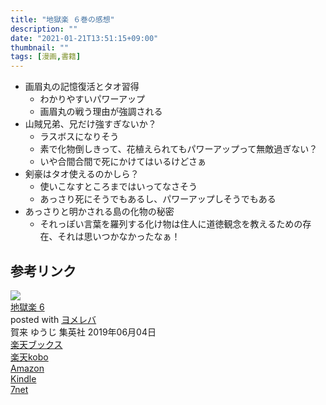 ```yaml
---
title: "地獄楽 ６巻の感想"
description: ""
date: "2021-01-21T13:51:15+09:00"
thumbnail: ""
tags: [漫画,書籍]
---
```



- 画眉丸の記憶復活とタオ習得
    - わかりやすいパワーアップ
    - 画眉丸の戦う理由が強調される
- 山賊兄弟、兄だけ強すぎないか？
    - ラスボスになりそう
    - 素で化物倒しきって、花植えられてもパワーアップって無敵過ぎない？
    - いや合間合間で死にかけてはいるけどさぁ
- 剣豪はタオ使えるのかしら？
    - 使いこなすところまではいってなさそう
    - あっさり死にそうでもあるし、パワーアップしそうでもある
- あっさりと明かされる島の化物の秘密
    - それっぽい言葉を羅列する化け物は住人に道徳観念を教えるための存在、それは思いつかなかったなぁ！

## 参考リンク

<div class="cstmreba"><div class="booklink-box"><div class="booklink-image"><a href="//af.moshimo.com/af/c/click?a_id=2220301&p_id=56&pc_id=56&pl_id=637&s_v=b5Rz2P0601xu&url=http%3A%2F%2Fbooks.rakuten.co.jp%2Frb%2F15888648%2F" target="_blank" ><img src="https://thumbnail.image.rakuten.co.jp/@0_mall/book/cabinet/8030/9784088818030.jpg?_ex=64x64" style="border: none;" /></a><img src="//i.moshimo.com/af/i/impression?a_id=2220301&p_id=56&pc_id=56&pl_id=637" width="1" height="1" style="border:none;"></div><div class="booklink-info"><div class="booklink-name"><a href="//af.moshimo.com/af/c/click?a_id=2220301&p_id=56&pc_id=56&pl_id=637&s_v=b5Rz2P0601xu&url=http%3A%2F%2Fbooks.rakuten.co.jp%2Frb%2F15888648%2F" target="_blank" >地獄楽 6</a><img src="//i.moshimo.com/af/i/impression?a_id=2220301&p_id=56&pc_id=56&pl_id=637" width="1" height="1" style="border:none;"><div class="booklink-powered-date">posted with <a href="https://yomereba.com" rel="nofollow" target="_blank">ヨメレバ</a></div></div><div class="booklink-detail">賀来 ゆうじ 集英社 2019年06月04日    </div><div class="booklink-link2"><div class="shoplinkrakuten"><a href="//af.moshimo.com/af/c/click?a_id=2220301&p_id=56&pc_id=56&pl_id=637&s_v=b5Rz2P0601xu&url=http%3A%2F%2Fbooks.rakuten.co.jp%2Frb%2F15888648%2F" target="_blank" >楽天ブックス</a><img src="//i.moshimo.com/af/i/impression?a_id=2220301&p_id=56&pc_id=56&pl_id=637" width="1" height="1" style="border:none;"></div><div class="shoplinkrakukobo"><a href="//af.moshimo.com/af/c/click?a_id=2220301&p_id=56&pc_id=56&pl_id=637&s_v=b5Rz2P0601xu&url=https%3A%2F%2Fbooks.rakuten.co.jp%2Frk%2F0f2921a697a03010b7153f7c785221d6%2F" target="_blank" >楽天kobo</a><img src="//i.moshimo.com/af/i/impression?a_id=2220301&p_id=56&pc_id=56&pl_id=637" width="1" height="1" style="border:none;"></div><div class="shoplinkamazon"><a href="//af.moshimo.com/af/c/click?a_id=2220302&p_id=170&pc_id=185&pl_id=4062&s_v=b5Rz2P0601xu&url=https%3A%2F%2Fwww.amazon.co.jp%2Fexec%2Fobidos%2FASIN%2F4088818032" target="_blank" >Amazon</a></div><div class="shoplinkkindle"><a href="//af.moshimo.com/af/c/click?a_id=2220302&p_id=170&pc_id=185&pl_id=4062&s_v=b5Rz2P0601xu&url=https%3A%2F%2Fwww.amazon.co.jp%2Fgp%2Fsearch%3Fkeywords%3D%25E5%259C%25B0%25E7%258D%2584%25E6%25A5%25BD%25206%26__mk_ja_JP%3D%2583J%2583%255E%2583J%2583i%26url%3Dnode%253D2275256051" target="_blank" >Kindle</a></div><div class="shoplinkseven"><a href="//af.moshimo.com/af/c/click?a_id=2317554&p_id=932&pc_id=1188&pl_id=12456&s_v=b5Rz2P0601xu&url=http%3A%2F%2F7net.omni7.jp%2Fsearch%2F%3FsearchKeywordFlg%3D1%26keyword%3D9784088818030" target="_blank" >7net<img src="//i.moshimo.com/af/i/impression?a_id=2317554&p_id=932&pc_id=1188&pl_id=12456" width="1" height="1" style="border:none;"></a></div>            	  	  	  	      </div></div><div class="booklink-footer"></div></div></div>